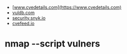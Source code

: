 - [www.cvedetails.com](https://www.cvedetails.com)
- [vuldb.com](https://vuldb.com)
- [security.snyk.io](https://security.snyk.io)
- [cvefeed.io](https://cvefeed.io)

# nmap --script vulners